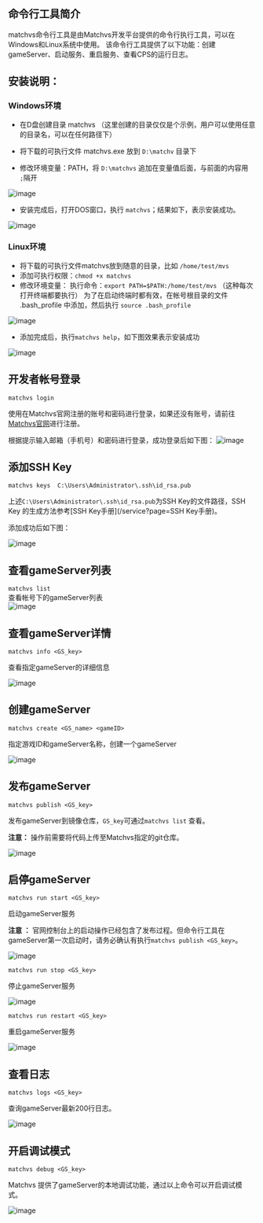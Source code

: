## 命令行工具简介
matchvs命令行工具是由Matchvs开发平台提供的命令行执行工具，可以在Windows和Linux系统中使用。
该命令行工具提供了以下功能：创建gameServer、启动服务、重启服务、查看CPS的运行日志。



## 安装说明：
### Windows环境
- 在D盘创建目录 matchvs （这里创建的目录仅仅是个示例，用户可以使用任意的目录名，可以在任何路径下）  

- 将下载的可执行文件 matchvs.exe 放到 `D:\matchv` 目录下
- 修改环境变量：PATH，将 `D:\matchvs` 追加在变量值后面，与前面的内容用 ` ;`隔开    

![image](http://imgs.matchvs.com/static/mvs1.png)

- 安装完成后，打开DOS窗口，执行 `matchvs`；结果如下，表示安装成功。    

![image](http://imgs.matchvs.com/static/mvs02.png)

### Linux环境  
- 将下载的可执行文件matchvs放到随意的目录，比如 `/home/test/mvs`
- 添加可执行权限：`chmod +x matchvs`
- 修改环境变量：
  执行命令：`export PATH=$PATH:/home/test/mvs` （这种每次打开终端都要执行）
  为了在启动终端时都有效，在帐号根目录的文件 .bash_profile 中添加，然后执行 `source .bash_profile`    

![image](http://imgs.matchvs.com/static/mvs3.png)

- 添加完成后，执行`matchvs help`，如下图效果表示安装成功    

![image](http://imgs.matchvs.com/static/gs_linuxhelp.png)



## 开发者帐号登录
`matchvs login`  

使用在Matchvs官网注册的账号和密码进行登录，如果还没有账号，请前往[Matchvs官网](http://www.matchvs.com/vsRegister)进行注册。

根据提示输入邮箱（手机号）和密码进行登录，成功登录后如下图：
![image](http://imgs.matchvs.com/static/gs_login.png)



## 添加SSH Key

`matchvs keys  C:\Users\Administrator\.ssh\id_rsa.pub `

上述`C:\Users\Administrator\.ssh\id_rsa.pub`为SSH Key的文件路径，SSH Key 的生成方法参考[SSH Key手册](/service?page=SSH Key手册)。

添加成功后如下图：

![image](http://imgs.matchvs.com/static/gs_addkey.png)

## 查看gameServer列表
`matchvs list`  
查看帐号下的gameServer列表  
![image](http://imgs.matchvs.com/static/gs_list.png)



## 查看gameServer详情

`matchvs info <GS_key>` 

查看指定gameServer的详细信息

![image](http://imgs.matchvs.com/static/gs_info.png)



## 创建gameServer

`matchvs create <GS_name> <gameID>`

指定游戏ID和gameServer名称，创建一个gameServer

![image](http://imgs.matchvs.com/static/gs_create.png)

## 发布gameServer

`matchvs publish <GS_key>`

发布gameServer到镜像仓库，`GS_key`可通过`matchvs list` 查看。

**注意：** 操作前需要将代码上传至Matchvs指定的git仓库。

![image](http://imgs.matchvs.com/static/gs_publishCLI.png)



## 启停gameServer

`matchvs run start <GS_key>`

启动gameServer服务

**注意 ：** 官网控制台上的启动操作已经包含了发布过程。但命令行工具在gameServer第一次启动时，请务必确认有执行`matchvs publish <GS_key>`。

![image](http://imgs.matchvs.com/static/gs_start.png)



`matchvs run stop <GS_key>`

停止gameServer服务

![image](http://imgs.matchvs.com/static/gs_stop.png)



`matchvs run restart <GS_key>`

重启gameServer服务

![image](http://imgs.matchvs.com/static/gs_restartCLI.png)



## 查看日志

`matchvs logs <GS_key>`

查询gameServer最新200行日志。

 ![image](http://imgs.matchvs.com/static/gs_logs.png)

## 开启调试模式

`matchvs debug <GS_key>`

Matchvs 提供了gameServer的本地调试功能，通过以上命令可以开启调试模式。

![image](http://imgs.matchvs.com/static/gs_debug.png)